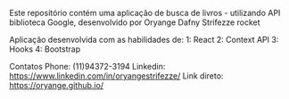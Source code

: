 Este repositório contém uma aplicação de busca de livros - utilizando API biblioteca Google, desenvolvido por Oryange Dafny Strifezze rocket

Aplicação desenvolvida com as habilidades de:
 1: React
 2: Context API
 3: Hooks
 4: Bootstrap

Contatos
 Phone: (11)94372-3194
 Linkedin: https://www.linkedin.com/in/oryangestrifezze/
 Link direto: https://oryange.github.io/
 
